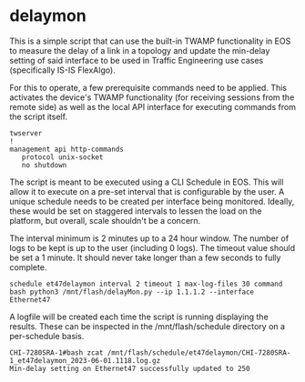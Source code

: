 # delaymon

This is a simple script that can use the built-in TWAMP functionality in EOS to 
measure the delay of a link in a topology and update the min-delay setting of 
said interface to be used in Traffic Engineering use cases (specifically IS-IS 
FlexAlgo).

For this to operate, a few prerequisite commands need to be applied. This activates 
the device's TWAMP functionality (for receiving sessions from the remote side) as well 
as the local API interface for executing commands from the script itself.

```
twserver
!
management api http-commands
   protocol unix-socket
   no shutdown
```

The script is meant to be executed using a CLI Schedule in EOS. This will allow it to 
execute on a pre-set interval that is configurable by the user. A unique schedule 
needs to be created per interface being monitored. Ideally, these would be set on staggered 
intervals to lessen the load on the platform, but overall, scale shouldn't be a concern.

The interval minimum is 2 minutes up to a 24 hour window. The number of logs to be kept is up 
to the user (including 0 logs). The timeout value should be set a 1 minute. It should never take 
longer than a few seconds to fully complete.

```
schedule et47delaymon interval 2 timeout 1 max-log-files 30 command bash python3 /mnt/flash/delayMon.py --ip 1.1.1.2 --interface Ethernet47
```

A logfile will be created each time the script is running displaying the results. These 
can be inspected in the /mnt/flash/schedule directory on a per-schedule basis.

```
CHI-7280SRA-1#bash zcat /mnt/flash/schedule/et47delaymon/CHI-7280SRA-1_et47delaymon_2023-06-01.1118.log.gz
Min-delay setting on Ethernet47 successfully updated to 250
```